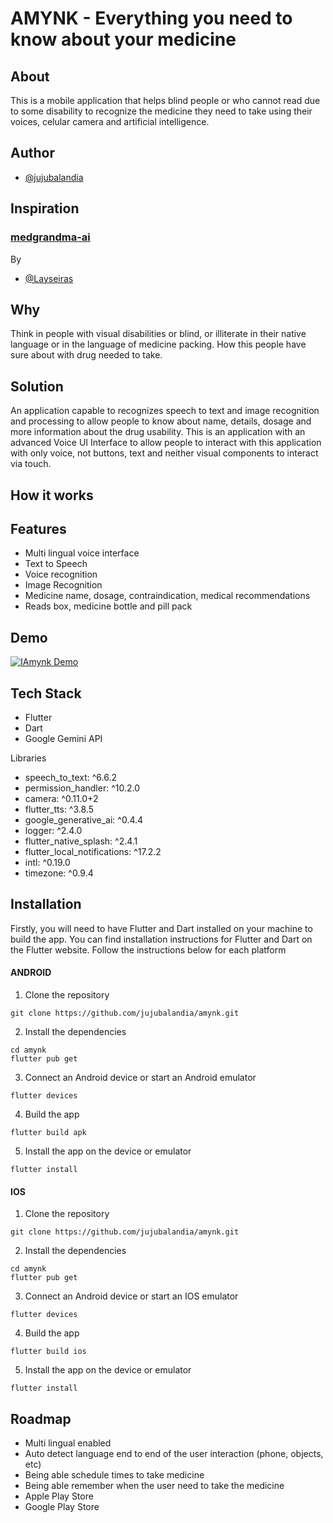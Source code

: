 # AMYNK - Everything you need to know about your medicine

## About

This is a mobile application that helps blind people or who cannot read due to some disability to recognize the medicine they need to take using their voices, celular camera and artificial intelligence.

## Author

- [@jujubalandia](https://www.github.com/jujubalandia)

## Inspiration

### [medgrandma-ai](https://github.com/laysaalves/medgrandma-ai)

By

- [@Layseiras](https://github.com/laysaalves)

## Why

Think in people with visual disabilities or blind, or illiterate in their native language or in the language of medicine packing. How this people have sure about with drug needed to take.

## Solution

An application capable to recognizes speech to text and image recognition and processing to allow people to know about name, details, dosage and more information about the drug usability. This is an application with an advanced Voice UI Interface to allow people to interact with this application with only voice, not buttons, text and neither visual components to interact via touch.

## How it works

## Features

- Multi lingual voice interface
- Text to Speech
- Voice recognition
- Image Recognition
- Medicine name, dosage, contraindication, medical recommendations
- Reads box, medicine bottle and pill pack


## Demo

[![IAmynk Demo](https://img.youtube.com/vi/TlWp9PKqS0w/0.jpg)](https://www.youtube.com/watch?v=TlWp9PKqS0w)

## Tech Stack

- Flutter 
- Dart 
- Google Gemini API

Libraries

- speech_to_text: ^6.6.2
- permission_handler: ^10.2.0
- camera: ^0.11.0+2
- flutter_tts: ^3.8.5 
- google_generative_ai: ^0.4.4
- logger: ^2.4.0
- flutter_native_splash: ^2.4.1
- flutter_local_notifications: ^17.2.2
- intl: ^0.19.0
- timezone: ^0.9.4
 

## Installation

Firstly, you will need to have Flutter and Dart installed on your machine to build the app. You can find installation instructions for Flutter and Dart on the Flutter website. Follow the instructions below for each platform

#### ANDROID

1. Clone the repository
```
git clone https://github.com/jujubalandia/amynk.git
```
2. Install the dependencies
```
cd amynk
flutter pub get
```
3. Connect an Android device or start an Android emulator
```
flutter devices
```
4. Build the app
```
flutter build apk
```
5. Install the app on the device or emulator
```
flutter install
```

#### IOS

1. Clone the repository
```
git clone https://github.com/jujubalandia/amynk.git
```
2. Install the dependencies
```
cd amynk
flutter pub get
```
3. Connect an Android device or start an IOS emulator
```
flutter devices
```
4. Build the app
```
flutter build ios
```
5. Install the app on the device or emulator
```
flutter install
```

## Roadmap

- Multi lingual enabled 
- Auto detect language end to end of the user interaction (phone, objects, etc)
- Being able schedule times to take medicine
- Being able remember when the user need to take the medicine
- Apple Play Store
- Google Play Store



